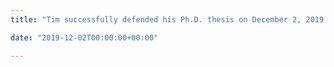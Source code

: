 ```yaml
---
title: "Tim successfully defended his Ph.D. thesis on December 2, 2019. Congratulations!"

date: "2019-12-02T00:00:00+00:00"

---
```

